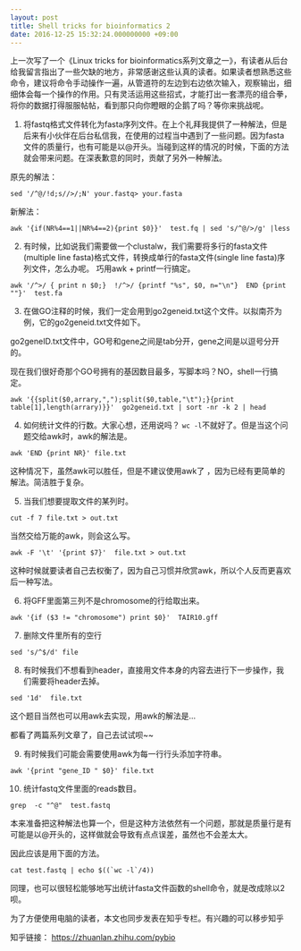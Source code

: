 ```yaml
---
layout: post
title: Shell tricks for bioinformatics 2
date: 2016-12-25 15:32:24.000000000 +09:00
---
```


上一次写了一个《Linux tricks for bioinformatics系列文章之一》，有读者从后台给我留言指出了一些欠缺的地方，非常感谢这些认真的读者。如果读者想熟悉这些命令，建议将命令手动操作一遍，从管道符的左边到右边依次输入，观察输出，细细体会每一个操作的作用。只有灵活运用这些招式，才能打出一套漂亮的组合拳，将你的数据打得服服帖帖，看到那只向你瞪眼的企鹅了吗？等你来挑战呢。



1. 将fastq格式文件转化为fasta序列文件。在上个礼拜我提供了一种解法，但是后来有小伙伴在后台私信我，在使用的过程当中遇到了一些问题。因为fasta文件的质量行，也有可能是以@开头。当碰到这样的情况的时候，下面的方法就会带来问题。在深表歉意的同时，贡献了另外一种解法。

原先的解法：

```
sed '/^@/!d;s//>/;N' your.fastq> your.fasta 
```


新解法：


```
awk '{if(NR%4==1||NR%4==2){print $0}}'  test.fq | sed 's/^@/>/g' |less
```


2. 有时候，比如说我们需要做一个clustalw，我们需要将多行的fasta文件(multiple line fasta)格式文件，转换成单行的fasta文件(single line fasta)序列文件，怎么办呢。 巧用awk + printf一行搞定。



```
awk '/^>/ { print n $0;}  !/^>/ {printf "%s", $0, n="\n"}  END {print ""}'  test.fa
```





3. 在做GO注释的时候，我们一定会用到go2geneid.txt这个文件。以拟南芥为例，它的go2geneid.txt文件如下。

go2geneID.txt文件中，GO号和gene之间是tab分开，gene之间是以逗号分开的。


现在我们很好奇那个GO号拥有的基因数目最多，写脚本吗？NO，shell一行搞定。


```
awk '{{split($0,arrary,",");split($0,table,"\t");}{print table[1],length(arrary)}}'  go2geneid.txt | sort -nr -k 2 | head
```



4. 如何统计文件的行数。大家心想，还用说吗？ `wc -l`不就好了。但是当这个问题交给awk时，awk的解法是。 


```
awk 'END {print NR}' file.txt 
```


这种情况下，虽然awk可以胜任，但是不建议使用awk了 ，因为已经有更简单的解法。简洁胜于复杂。



5. 当我们想要提取文件的某列时。


```
cut -f 7 file.txt > out.txt
```



当然交给万能的awk，则会这么写。


```
awk -F '\t' '{print $7}'  file.txt > out.txt  
```


这种时候就要读者自己去权衡了，因为自己习惯并欣赏awk，所以个人反而更喜欢后一种写法。



6.  将GFF里面第三列不是chromosome的行给取出来。


```
awk '{if ($3 != "chromosome") print $0}'  TAIR10.gff
```



7.  删除文件里所有的空行


```
sed 's/^$/d' file
```


8. 有时候我们不想看到header，直接用文件本身的内容去进行下一步操作，我们需要将header去掉。


```
sed '1d'  file.txt
```


这个题目当然也可以用awk去实现，用awk的解法是...

都看了两篇系列文章了，自己去试试呗~~



9.  有时候我们可能会需要使用awk为每一行行头添加字符串。


```
awk '{print "gene_ID " $0}' file.txt
```


10. 统计fastq文件里面的reads数目。


```
grep  -c "^@"  test.fastq
```


本来准备把这种解法也算一个，但是这种方法依然有一个问题，那就是质量行是有可能是以@开头的，这样做就会导致有点点误差，虽然也不会差太大。



因此应该是用下面的方法。


```
cat test.fastq | echo $((`wc -l`/4)) 
```

同理，也可以很轻松能够地写出统计fasta文件函数的shell命令，就是改成除以2呗。



为了方便使用电脑的读者，本文也同步发表在知乎专栏。有兴趣的可以移步知乎

知乎链接：  https://zhuanlan.zhihu.com/pybio
